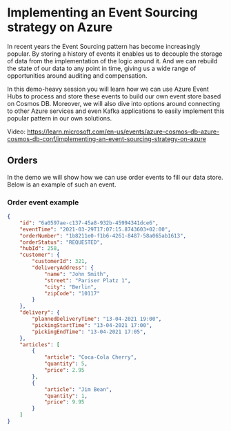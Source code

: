 # Implementing an Event Sourcing strategy on Azure

In recent years the Event Sourcing pattern has become increasingly popular. By storing a history of events it enables us to decouple the storage of data from the implementation of the logic around it. And we can rebuild the state of our data to any point in time, giving us a wide range of opportunities around auditing and compensation.

In this demo-heavy session you will learn how we can use Azure Event Hubs to process and store these events to build our own event store based on Cosmos DB. Moreover, we will also dive into options around connecting to other Azure services and even Kafka applications to easily implement this popular pattern in our own solutions.

Video: https://learn.microsoft.com/en-us/events/azure-cosmos-db-azure-cosmos-db-conf/implementing-an-event-sourcing-strategy-on-azure

## Orders

In the demo we will show how we can use order events to fill our data store. Below is an example of such an event.

### Order event example

```json
{
    "id": "6a0597ae-c137-45a8-932b-45994341dce6",
    "eventTime": "2021-03-29T17:07:15.8743603+02:00",
    "orderNumber": "1b8211e0-f1b6-4261-8487-58a065ab1613",
    "orderStatus": "REQUESTED",
    "hubId": 258,
    "customer": {
        "customerId": 321,
        "deliveryAddress": {
            "name": "John Smith",
            "street": "Pariser Platz 1",
            "city": "Berlin",
            "zipCode": "10117"
        }
    },
    "delivery": {
        "plannedDeliveryTime": "13-04-2021 19:00",
        "pickingStartTime": "13-04-2021 17:00",
        "pickingEndTime": "13-04-2021 17:05",
    },
    "articles": [
        {
            "article": "Coca-Cola Cherry",
            "quantity": 5,
            "price": 2.95
        },
        {
            "article": "Jim Bean",
            "quantity": 1,
            "price": 9.95
        }
    ]
}
```

